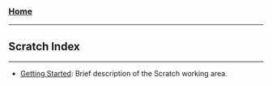 <!---
layout: page
title: "Scratch Index"
permalink: https://Carreiroa.github.io/ScratchIndex/
--->

### [Home](/index.md)

---

## Scratch Index

---

- [Getting Started](./ScratchGettingStarted): Brief description of the Scratch working area.
